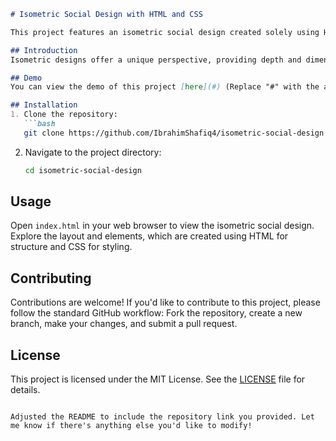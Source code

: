 ```markdown
# Isometric Social Design with HTML and CSS

This project features an isometric social design created solely using HTML and CSS. Explore a visually engaging representation of social media elements presented in an isometric view.

## Introduction
Isometric designs offer a unique perspective, providing depth and dimension to user interfaces. This project demonstrates how HTML and CSS can be utilized to create an isometric representation of social media elements, showcasing the versatility of these front-end technologies.

## Demo
You can view the demo of this project [here](#) (Replace "#" with the actual link to your demo).

## Installation
1. Clone the repository:
   ```bash
   git clone https://github.com/IbrahimShafiq4/isometric-social-design.git
   ```
2. Navigate to the project directory:
   ```bash
   cd isometric-social-design
   ```

## Usage
Open `index.html` in your web browser to view the isometric social design. Explore the layout and elements, which are created using HTML for structure and CSS for styling.

## Contributing
Contributions are welcome! If you'd like to contribute to this project, please follow the standard GitHub workflow: Fork the repository, create a new branch, make your changes, and submit a pull request.

## License
This project is licensed under the MIT License. See the [LICENSE](LICENSE) file for details.
```

Adjusted the README to include the repository link you provided. Let me know if there's anything else you'd like to modify!
